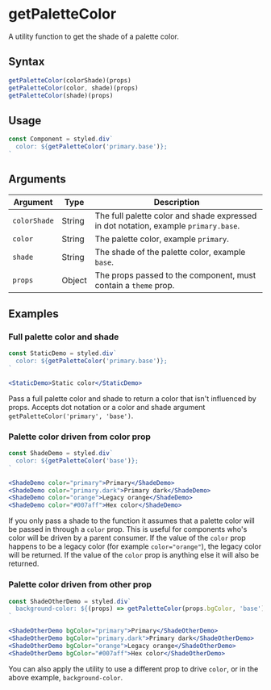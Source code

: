 # getPaletteColor

A utility function to get the shade of a palette color.

## Syntax

```js
getPaletteColor(colorShade)(props)
getPaletteColor(color, shade)(props)
getPaletteColor(shade)(props)
```

## Usage

```jsx
const Component = styled.div`
  color: ${getPaletteColor('primary.base')};
`
```

## Arguments

| Argument     | Type   | Description                                                                         |
| ------------ | ------ | ----------------------------------------------------------------------------------- |
| `colorShade` | String | The full palette color and shade expressed in dot notation, example `primary.base`. |
| `color`      | String | The palette color, example `primary`.                                               |
| `shade`      | String | The shade of the palette color, example `base`.                                     |
| `props`      | Object | The props passed to the component, must contain a `theme` prop.                     |

## Examples

### Full palette color and shade

```jsx
const StaticDemo = styled.div`
  color: ${getPaletteColor('primary.base')};
`
```

```.jsx
<StaticDemo>Static color</StaticDemo>
```

Pass a full palette color and shade to return a color that isn't influenced by props. Accepts dot notation or a color and shade argument `getPaletteColor('primary', 'base')`.

### Palette color driven from color prop

```jsx
const ShadeDemo = styled.div`
  color: ${getPaletteColor('base')};
`
```

```.jsx
<ShadeDemo color="primary">Primary</ShadeDemo>
<ShadeDemo color="primary.dark">Primary dark</ShadeDemo>
<ShadeDemo color="orange">Legacy orange</ShadeDemo>
<ShadeDemo color="#007aff">Hex color</ShadeDemo>
```

If you only pass a shade to the function it assumes that a palette color will be passed in through a `color` prop. This is useful for components who's color will be driven by a parent consumer. If the value of the `color` prop happens to be a legacy color (for example `color="orange"`), the legacy color will be returned. If the value of the `color` prop is anything else it will also be returned.

### Palette color driven from other prop

```jsx
const ShadeOtherDemo = styled.div`
  background-color: ${(props) => getPaletteColor(props.bgColor, 'base')(props)};
`
```

```.jsx
<ShadeOtherDemo bgColor="primary">Primary</ShadeOtherDemo>
<ShadeOtherDemo bgColor="primary.dark">Primary dark</ShadeOtherDemo>
<ShadeOtherDemo bgColor="orange">Legacy orange</ShadeOtherDemo>
<ShadeOtherDemo bgColor="#007aff">Hex color</ShadeOtherDemo>
```

You can also apply the utility to use a different prop to drive `color`, or in the above example, `background-color`.
